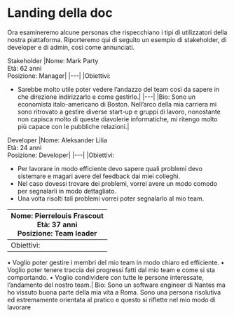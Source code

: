 # Landing della doc

Ora esamineremo alcune personas che rispecchiano i tipi di utilizzatori della nostra piattaforma. Riporteremo qui di seguito un esempio di stakeholder, di developer e di admin, così come annunciati. 

Stakeholder
|Nome: Mark Party <br> Età: 62 anni <br> Posizione: Manager|
|---|
|Obiettivi: 
- Sarebbe molto utile poter vedere l’andazzo del team così da sapere in che direzione indirizzarlo e come gestirlo.|
|---|
|Bio: Sono un economista italo-americano di Boston. Nell’arco della mia carriera mi sono ritrovato a gestire diverse start-up e gruppi di lavoro, nonostante non capisca molto di queste diavolerie informatiche, mi ritengo molto più capace con le pubbliche relazioni.|

Developer
|Nome: Aleksander Lilia <br>Età: 24 anni<br>Posizione: Developer|
|---|
|Obiettivi: 
- Per lavorare in modo efficiente devo sapere quali problemi devo sistemare e magari avere del feedback dai miei colleghi.
- Nel caso dovessi trovare dei problemi, vorrei avere un modo comodo per segnalarli in modo dettagliato.
- Una volta risolti tali problemi vorrei poter segnalarlo al mio team.




|Nome: Pierrelouis Frascout <br> Età: 37 anni <br> Posizione: Team leader|
|---|
|Obiettivi: 
•	Voglio poter gestire i membri del mio team in modo chiaro ed efficiente.
•	Voglio poter tenere traccia dei progressi fatti dal mio team e come si sta comportando. 
•	Voglio condividere con tutte le persone interessate, l’andamento del nostro team.|
Bio: Sono un software engineer di Nantes ma ho vissuto buona parte della mia vita a Roma. Sono una persona risolutiva ed estremamente orientata al pratico e questo si riflette nel mio modo di lavorare
